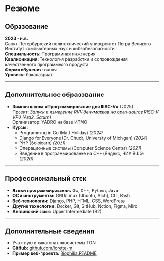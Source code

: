 # Резюме

## Образование

**2023 - н.в.**  
Санкт-Петербургский политехнический университет Петра Великого  
Институт компьютерных наук и кибербезопасности  
**Специальность:** Программная инженерия  
**Квалификация:** Технология разработки и сопровождения качественного программного продукта  
**Форма обучения:** очная  
**Уровень:** бакалавриат  

---

## Дополнительное образование

- **Зимняя школа «Программирование для RISC-V»** (2025)  
  Проект: *Запуск и измерение RVV бенчмарков на open-source RISC-V VPU (Ara2, Saturn)*  
  Организатор: YADRO на базе ИТМО
- **Курсы:**
  - Programming in Go (Matt Holiday) *(2024)*  
  - Django for Everyone (Dr. Chuck, University of Michigan) *(2024)*  
  - PHP (Sololearn) *(2021)*  
  - Операционные системы (Computer Science Center) *(2021)*  
  - Введение в программирование на C++ (Яндекс, НИУ ВШЭ) *(2020)*

---

## Профессиональный стек

- **Языки программирования:** Go, C++, Python, Java  
- **ОС и инструменты:** GNU/Linux (Ubuntu, Arch), CLI, Bash  
- **Веб-технологии:** Django, PHP, HTML, CSS, WordPress  
- **Другие технологии:** Docker, Git, GitHub, Notion, Figma, Miro  
- **Английский язык:** Upper Intermediate (B2)  

---

## Дополнительные сведения

- Участвую в хакатонах экосистемы TON  
- **GitHub:** [github.com/lorette-m](https://github.com/lorette-m)  
- **Пример веб-проекта:** [Biophilia.README](https://biophiliq.ru/)

